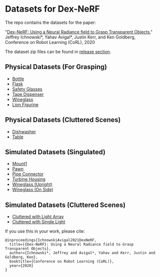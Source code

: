 # Datasets for Dex-NeRF

The repo contains the datasets for the paper:

"[Dex-NeRF: Using a Neural Radiance field to Grasp Transparent Objects](https://sites.google.com/view/dex-nerf),"
Jeffrey Ichnowski*, Yahav Avigal*, Justin Kerr, and Ken Goldberg,
Conference on Robot Learning (CoRL), 2020

The dataset zip files can be found in [release section](https://github.com/BerkeleyAutomation/dex-nerf-datasets/releases/tag/corl2021).

## Physical Datasets (For Grasping)

* [Bottle](https://github.com/BerkeleyAutomation/dex-nerf-datasets/releases/download/corl2021/dex_nerf_real_bottle.zip)
* [Flask](https://github.com/BerkeleyAutomation/dex-nerf-datasets/releases/download/corl2021/dex_nerf_real_flask.zip)
* [Safety Glasses](https://github.com/BerkeleyAutomation/dex-nerf-datasets/releases/download/corl2021/dex_nerf_real_safety_glasses.zip)
* [Tape Dispenser](https://github.com/BerkeleyAutomation/dex-nerf-datasets/releases/download/corl2021/dex_nerf_real_tape_vertical.zip)
* [Wineglass](https://github.com/BerkeleyAutomation/dex-nerf-datasets/releases/download/corl2021/dex_nerf_real_wineglass.zip)
* [Lion Figurine](https://github.com/BerkeleyAutomation/dex-nerf-datasets/releases/download/corl2021/dex_nerf_real_lion_figurine_in_clutter.zip)

## Physical Datasets (Cluttered Scenes)

* [Dishwasher](https://github.com/BerkeleyAutomation/dex-nerf-datasets/releases/download/corl2021/dex_nerf_real_dishwasher.zip)
* [Table](https://github.com/BerkeleyAutomation/dex-nerf-datasets/releases/download/corl2021/dex_nerf_real_table.zip)

## Simulated Datasets (Singulated)

* [Mount1](https://github.com/BerkeleyAutomation/dex-nerf-datasets/releases/download/corl2021/dex_nerf_simulated_mount1_pose01.zip)
* [Pawn](https://github.com/BerkeleyAutomation/dex-nerf-datasets/releases/download/corl2021/dex_nerf_simulated_pawn_pose01.zip)
* [Pipe Connector](https://github.com/BerkeleyAutomation/dex-nerf-datasets/releases/download/corl2021/dex_nerf_simulated_pipe_connector_pose01.zip)
* [Turbine Housing](https://github.com/BerkeleyAutomation/dex-nerf-datasets/releases/download/corl2021/dex_nerf_simulated_turbine_housing_pose01.zip)
* [Wineglass (Upright)](https://github.com/BerkeleyAutomation/dex-nerf-datasets/releases/download/corl2021/dex_nerf_simulated_wineglass_pose01.zip)
* [Wineglass (On Side)](https://github.com/BerkeleyAutomation/dex-nerf-datasets/releases/download/corl2021/dex_nerf_simulated_wineglass_pose02.zip)

## Simulated Datasets (Cluttered Scenes)

* [Cluttered with Light Array](https://github.com/BerkeleyAutomation/dex-nerf-datasets/releases/download/corl2021/dex_nerf_simulated_clutter_light_array.zip)
* [Cluttered with Single Light](https://github.com/BerkeleyAutomation/dex-nerf-datasets/releases/download/corl2021/dex_nerf_simulated_clutter_single_light.zip)


If you use this in your work, please cite:

    @inproceedings{IchnowskiAvigal2021DexNeRF,
      title={{Dex-NeRF}: Using a Neural Radiance field to Grasp Transparent Objects},
      author={Ichnowski*, Jeffrey and Avigal*, Yahav and Kerr, Justin and Goldberg, Ken},
      booktitle={Conference on Robot Learning (CoRL)},
      year={2020}
    }

